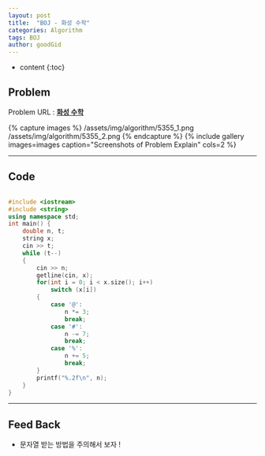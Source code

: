 ```yaml
---
layout: post
title:  "BOJ - 화성 수학"
categories: Algorithm
tags: BOJ 
author: goodGid
---
```

* content
{:toc}


## Problem
Problem URL : **[화성 수학](https://www.acmicpc.net/problem/5355)**

{% capture images %}
    /assets/img/algorithm/5355_1.png
    /assets/img/algorithm/5355_2.png
{% endcapture %}
{% include gallery images=images caption="Screenshots of Problem Explain" cols=2 %}

---

## Code
``` cpp

#include <iostream>
#include <string>
using namespace std;
int main() {
    double n, t;
    string x;
    cin >> t;
    while (t--)
    {
        cin >> n;
        getline(cin, x);
        for(int i = 0; i < x.size(); i++)
            switch (x[i])
        {
            case '@':
                n *= 3;
                break;
            case '#':
                n -= 7;
                break;
            case '%':
                n += 5;
                break;
        }
        printf("%.2f\n", n);
    }
}

```

---

## Feed Back 
* 문자열 받는 방법을 주의해서 보자 ! 

